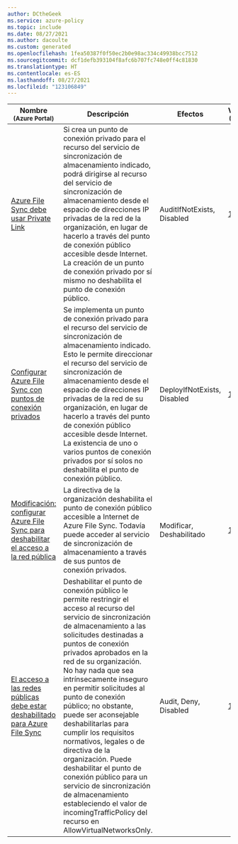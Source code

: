 ```yaml
---
author: DCtheGeek
ms.service: azure-policy
ms.topic: include
ms.date: 08/27/2021
ms.author: dacoulte
ms.custom: generated
ms.openlocfilehash: 1fea50387f0f50ec2b0e98ac334c49938bcc7512
ms.sourcegitcommit: dcf1defb393104f8afc6b707fc748e0ff4c81830
ms.translationtype: HT
ms.contentlocale: es-ES
ms.lasthandoff: 08/27/2021
ms.locfileid: "123106849"
---
```

|Nombre<br /><sub>(Azure Portal)</sub> |Descripción |Efectos |Versión<br /><sub>(GitHub)</sub> |
|---|---|---|---|
|[Azure File Sync debe usar Private Link](https://portal.azure.com/#blade/Microsoft_Azure_Policy/PolicyDetailBlade/definitionId/%2Fproviders%2FMicrosoft.Authorization%2FpolicyDefinitions%2F1d320205-c6a1-4ac6-873d-46224024e8e2) |Si crea un punto de conexión privado para el recurso del servicio de sincronización de almacenamiento indicado, podrá dirigirse al recurso del servicio de sincronización de almacenamiento desde el espacio de direcciones IP privadas de la red de la organización, en lugar de hacerlo a través del punto de conexión público accesible desde Internet. La creación de un punto de conexión privado por sí mismo no deshabilita el punto de conexión público. |AuditIfNotExists, Disabled |[1.0.0](https://github.com/Azure/azure-policy/blob/master/built-in-policies/policyDefinitions/Storage/StorageSync_PrivateEndpoint_AuditIfNotExists.json) |
|[Configurar Azure File Sync con puntos de conexión privados](https://portal.azure.com/#blade/Microsoft_Azure_Policy/PolicyDetailBlade/definitionId/%2Fproviders%2FMicrosoft.Authorization%2FpolicyDefinitions%2Fb35dddd9-daf7-423b-8375-5a5b86806d5a) |Se implementa un punto de conexión privado para el recurso del servicio de sincronización de almacenamiento indicado. Esto le permite direccionar el recurso del servicio de sincronización de almacenamiento desde el espacio de direcciones IP privadas de la red de su organización, en lugar de hacerlo a través del punto de conexión público accesible desde Internet. La existencia de uno o varios puntos de conexión privados por sí solos no deshabilita el punto de conexión público. |DeployIfNotExists, Disabled |[1.0.0](https://github.com/Azure/azure-policy/blob/master/built-in-policies/policyDefinitions/Storage/StorageSync_PrivateEndpoint_DeployIfNotExists.json) |
|[Modificación: configurar Azure File Sync para deshabilitar el acceso a la red pública](https://portal.azure.com/#blade/Microsoft_Azure_Policy/PolicyDetailBlade/definitionId/%2Fproviders%2FMicrosoft.Authorization%2FpolicyDefinitions%2F0e07b2e9-6cd9-4c40-9ccb-52817b95133b) |La directiva de la organización deshabilita el punto de conexión público accesible a Internet de Azure File Sync. Todavía puede acceder al servicio de sincronización de almacenamiento a través de sus puntos de conexión privados. |Modificar, Deshabilitado |[1.0.0](https://github.com/Azure/azure-policy/blob/master/built-in-policies/policyDefinitions/Storage/StorageSync_IncomingTrafficPolicy_Modify.json) |
|[El acceso a las redes públicas debe estar deshabilitado para Azure File Sync](https://portal.azure.com/#blade/Microsoft_Azure_Policy/PolicyDetailBlade/definitionId/%2Fproviders%2FMicrosoft.Authorization%2FpolicyDefinitions%2F21a8cd35-125e-4d13-b82d-2e19b7208bb7) |Deshabilitar el punto de conexión público le permite restringir el acceso al recurso del servicio de sincronización de almacenamiento a las solicitudes destinadas a puntos de conexión privados aprobados en la red de su organización. No hay nada que sea intrínsecamente inseguro en permitir solicitudes al punto de conexión público; no obstante, puede ser aconsejable deshabilitarlas para cumplir los requisitos normativos, legales o de directiva de la organización. Puede deshabilitar el punto de conexión público para un servicio de sincronización de almacenamiento estableciendo el valor de incomingTrafficPolicy del recurso en AllowVirtualNetworksOnly. |Audit, Deny, Disabled |[1.0.0](https://github.com/Azure/azure-policy/blob/master/built-in-policies/policyDefinitions/Storage/StorageSync_IncomingTrafficPolicy_AuditDeny.json) |
